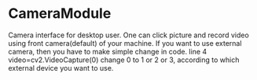 # CameraModule

Camera interface for desktop user. 
One can click picture and record video using front camera(default) of your machine.
If you want to use external camera, then you have to make simple change in code.
line 4
video=cv2.VideoCapture(0)
change 0 to 1 or 2 or 3, according to which external device you want to use.
